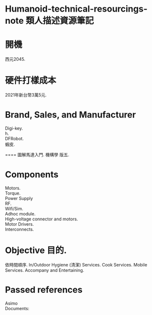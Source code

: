 # Humanoid-technical-resourcings-note 類人描述資源筆記
開機
====
西元2045.<br>

硬件打樣成本
====
2021年新台幣3萬5元.<br>

Brand, Sales, and Manufacturer
====
Digi-key.<br>
h.<br>
DFRobot.<br>
蝦皮.<br>

====
圖解馬達入門.
機構學 版五.

Components
====
Motors.<br>
Torque.<br>
Power Supply<br>
RF.<br>
Wifi/Sim.<br>
Adhoc module.<br>
High-voltage connector and motors.<br>
Motor Drivers.<br>
Interconnects.<br>

Objective 目的.
====
依時間順序.
In/Outdoor Hygiene (清潔) Services.
Cook Services.
Mobile Services.
Accompany and Entertaining.

Passed references
====
Asimo<br>
Documents:<br>


